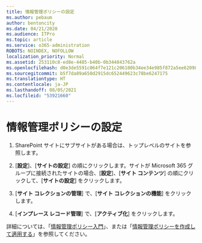 ```yaml
---
title: 情報管理ポリシーの設定
ms.author: pebaum
author: bentoncity
ms.date: 04/21/2020
ms.audience: ITPro
ms.topic: article
ms.service: o365-administration
ROBOTS: NOINDEX, NOFOLLOW
localization_priority: Normal
ms.assetid: 253110c8-ed8e-4485-b40b-0b344843762a
ms.openlocfilehash: d0e3de5591c064f7e121c206180b34ee34e985f872a5ee6209889ecad6eaa32c
ms.sourcegitcommit: b5f7da89a650d2915dc652449623c78be6247175
ms.translationtype: HT
ms.contentlocale: ja-JP
ms.lasthandoff: 08/05/2021
ms.locfileid: "53921660"
---
```

# <a name="set-up-information-management-policies"></a>情報管理ポリシーの設定

1. SharePoint サイトにサブサイトがある場合は、トップレベルのサイトを参照します。
    
2. [**設定**]、[**サイトの設定**] の順にクリックします。サイトが Microsoft 365 グループに接続されたサイトの場合、[**設定**]、[**サイト コンテンツ**] の順にクリックして、[**サイトの設定**] をクリックします。
    
3. [**サイト コレクションの管理**] で、[**サイト コレクションの機能**] をクリックします。
    
4. [**インプレース レコード管理**] で、[**アクティブ化**] をクリックします。
    
詳細については、「[情報管理ポリシー入門](https://go.microsoft.com/fwlink/?linkid=404239)」、または「[情報管理ポリシーを作成して適用する](https://go.microsoft.com/fwlink/?linkid=2003916)」を参照してください。
  


